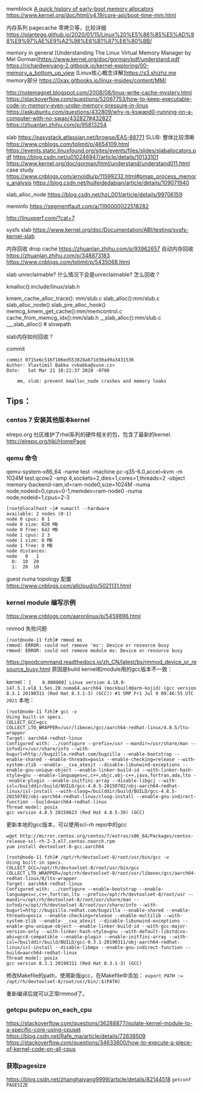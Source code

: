 memblock
[A quick history of early-boot memory allocators](https://lwn.net/Articles/761215/)
https://www.kernel.org/doc/html/v4.19/core-api/boot-time-mm.html

内存系列 pagecache 零拷贝等，比较详细 https://plantegg.github.io/2020/01/15/Linux%20%E5%86%85%E5%AD%98%E9%97%AE%E9%A2%98%E6%B1%87%E6%80%BB/

memory in general
[Understanding The Linux Virtual Memory Manager by Mel Gorman]https://www.kernel.org/doc/gorman/pdf/understand.pdf
https://richardweiyang-2.gitbook.io/kernel-exploring/00-memory_a_bottom_up_view
[Linux核心概念详解]https://s3.shizhz.me memory部分
https://0xax.gitbooks.io/linux-insides/content/MM/

http://notemagnet.blogspot.com/2008/08/linux-write-cache-mystery.html
https://stackoverflow.com/questions/52067753/how-to-keep-executable-code-in-memory-even-under-memory-pressure-in-linux
https://askubuntu.com/questions/432809/why-is-kswapd0-running-on-a-computer-with-no-swap/432827#432827
https://zhuanlan.zhihu.com/p/95813254

slab
https://easystack.atlassian.net/browse/EAS-88771
SLUB: 整体比较清晰 https://www.cnblogs.com/tolimit/p/4654109.html
https://events.static.linuxfound.org/sites/events/files/slides/slaballocators.pdf
https://blog.csdn.net/u010246947/article/details/10133101
https://www.kernel.org/doc/gorman/html/understand/understand011.html
case study https://www.cnblogs.com/arnoldlu/p/11599232.html#pmap_process_memory_analysis https://blog.csdn.net/huifeidedabian/article/details/109071940

slab_alloc_node https://blog.csdn.net/hzj_001/article/details/99706159

meminfo https://segmentfault.com/a/1190000022518282

http://linuxperf.com/?cat=7

sysfs slab https://www.kernel.org/doc/Documentation/ABI/testing/sysfs-kernel-slab

内存回收 drop cache https://zhuanlan.zhihu.com/p/93962657
自动内存回收 https://zhuanlan.zhihu.com/p/348873183
https://www.cnblogs.com/tolimit/p/5435068.html

slab unreclaimable? 什么情况下会是unreclaimable? 怎么回收？

kmalloc():include/linux/slab.h

 kmem_cache_alloc_trace(): mm/slub.c
   slab_alloc():mm/slub.c
     slab_alloc_node()
       slab_pre_alloc_hook()
         memcg_kmem_get_cache():mm/memcontrol.c
           cache_from_memcg_idx():mm/slab.h
       __slab_alloc():mm/slub.c
         ___slab_alloc() # slowpath


slab内存如何回收？

commit
```
commit 0715e6c516f106ed553828a671d30ad9a3431536
Author: Vlastimil Babka <vbabka@suse.cz>
Date:   Sat Mar 21 18:22:37 2020 -0700

    mm, slub: prevent kmalloc_node crashes and memory leaks

```

## Tips：
### centos 7 安装其他版本kernel
elrepo.org 社区维护了rhel系列的硬件相关的包，包含了最新的kernel.
http://elrepo.org/tiki/HomePage

### qemu 命令
qemu-system-x86_64 -name  test -machine pc-q35-6.0,accel=kvm -m 1024M  test.qcow2 -smp 4,sockets=2,dies=1,cores=1,threads=2 -object memory-backend-ram,id=ram-node0,size=1024M -numa node,nodeid=0,cpus=0-1,memdev=ram-node0 -numa node,nodeid=1,cpus=2-3
```
[root@localhost ~]# numactl --hardware
available: 2 nodes (0-1)
node 0 cpus: 0 1
node 0 size: 820 MB
node 0 free: 642 MB
node 1 cpus: 2 3
node 1 size: 0 MB
node 1 free: 0 MB
node distances:
node   0   1
  0:  10  20
  1:  20  10
```
guest numa topology 配置
https://www.cnblogs.com/allcloud/p/5021131.html

### kernel module 编写示例
https://www.cnblogs.com/aaronlinux/p/5459896.html

rmmod 失败问题
```
[root@node-11 fzh]# rmmod ms
rmmod: ERROR: could not remove 'ms': Device or resource busy
rmmod: ERROR: could not remove module ms: Device or resource busy
```
 https://goodcommand.readthedocs.io/zh_CN/latest/bs/rmmod_device_or_resource_busy.html
原因是build kernel和module用的gcc版本不一致：

kernel： `[    0.000000] Linux version 4.18.0-147.5.1.el8_1.5es.20.numa64.aarch64 (mockbuild@arm-kojid) (gcc version 8.3.1 20190311 (Red Hat 8.3.1-3) (GCC)) #1 SMP Fri Jul 9 09:46:55 UTC 2021`
本地：
```
[root@node-11 fzh]# gcc -v
Using built-in specs.
COLLECT_GCC=gcc
COLLECT_LTO_WRAPPER=/usr/libexec/gcc/aarch64-redhat-linux/4.8.5/lto-wrapper
Target: aarch64-redhat-linux
Configured with: ../configure --prefix=/usr --mandir=/usr/share/man --infodir=/usr/share/info --with-bugurl=http://bugzilla.redhat.com/bugzilla --enable-bootstrap --enable-shared --enable-threads=posix --enable-checking=release --with-system-zlib --enable-__cxa_atexit --disable-libunwind-exceptions --enable-gnu-unique-object --enable-linker-build-id --with-linker-hash-style=gnu --enable-languages=c,c++,objc,obj-c++,java,fortran,ada,lto --enable-plugin --enable-initfini-array --disable-libgcj --with-isl=/builddir/build/BUILD/gcc-4.8.5-20150702/obj-aarch64-redhat-linux/isl-install --with-cloog=/builddir/build/BUILD/gcc-4.8.5-20150702/obj-aarch64-redhat-linux/cloog-install --enable-gnu-indirect-function --build=aarch64-redhat-linux
Thread model: posix
gcc version 4.8.5 20150623 (Red Hat 4.8.5-39) (GCC)
```

更新本地的gcc版本，可以使用scl-rh repo中的gcc
```
wget http://mirror.centos.org/centos/7/extras/x86_64/Packages/centos-release-scl-rh-2-3.el7.centos.noarch.rpm
yum install devtoolset-8-gcc.aarch64

[root@node-11 fzh]# /opt/rh/devtoolset-8/root/usr/bin/gcc -v
Using built-in specs.
COLLECT_GCC=/opt/rh/devtoolset-8/root/usr/bin/gcc
COLLECT_LTO_WRAPPER=/opt/rh/devtoolset-8/root/usr/libexec/gcc/aarch64-redhat-linux/8/lto-wrapper
Target: aarch64-redhat-linux
Configured with: ../configure --enable-bootstrap --enable-languages=c,c++,fortran,lto --prefix=/opt/rh/devtoolset-8/root/usr --mandir=/opt/rh/devtoolset-8/root/usr/share/man --infodir=/opt/rh/devtoolset-8/root/usr/share/info --with-bugurl=http://bugzilla.redhat.com/bugzilla --enable-shared --enable-threads=posix --enable-checking=release --enable-multilib --with-system-zlib --enable-__cxa_atexit --disable-libunwind-exceptions --enable-gnu-unique-object --enable-linker-build-id --with-gcc-major-version-only --with-linker-hash-style=gnu --with-default-libstdcxx-abi=gcc4-compatible --enable-plugin --enable-initfini-array --with-isl=/builddir/build/BUILD/gcc-8.3.1-20190311/obj-aarch64-redhat-linux/isl-install --disable-libmpx --enable-gnu-indirect-function --build=aarch64-redhat-linux
Thread model: posix
gcc version 8.3.1 20190311 (Red Hat 8.3.1-3) (GCC)
```
修改Makefile的path，使用新版gcc，在Makefile中添加：
`export PATH := /opt/rh/devtoolset-8/root/usr/bin/:$(PATH)`

重新编译后就可以正常rmmod了。


### getcpu putcpu on_each_cpu
https://stackoverflow.com/questions/36288877/isolate-kernel-module-to-a-specific-core-using-cpuset
https://blog.csdn.net/Rafe_ma/article/details/72638509
https://stackoverflow.com/questions/34633600/how-to-execute-a-piece-of-kernel-code-on-all-cpus

### 获取pagesize
https://blog.csdn.net/zhanghaiyang9999/article/details/82144518
`getconf PAGESIZE`

